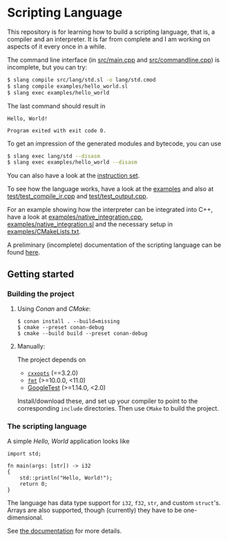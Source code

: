 # Scripting Language

This repository is for learning how to build a scripting language, that is, a compiler
and an interpreter. It is far from complete and I am working on aspects of it every once
in a while.

The command line interface (in [src/main.cpp](src/main.cpp) and [src/commandline.cpp](src/commandline.cpp)) 
is incomplete, but you can try:
```bash
$ slang compile src/lang/std.sl -o lang/std.cmod
$ slang compile examples/hello_world.sl
$ slang exec examples/hello_world
```
The last command should result in
```
Hello, World!

Program exited with exit code 0.
```
To get an impression of the generated modules and bytecode, you can use
```bash
$ slang exec lang/std --disasm
$ slang exec examples/hello_world --disasm
```
You can also have a look at the [instruction set](docs/instructions.md).

To see how the language works, have a look at the [examples](examples) and also at 
[test/test_compile_ir.cpp](test/test_compile_ir.cpp) and [test/test_output.cpp](test/test_output.cpp).

For an example showing how the interpreter can be integrated into C++, have a look at
[examples/native_integration.cpp](examples/native_integration.cpp), [examples/native_integration.sl](examples/native_integration.sl)
and the necessary setup in [examples/CMakeLists.txt](examples/CMakeLists.txt).

A preliminary (incomplete) documentation of the scripting language can be found [here](docs/language.md).

## Getting started

### Building the project

1. Using _Conan_ and _CMake_:
    ```
    $ conan install . --build=missing
    $ cmake --preset conan-debug
    $ cmake --build build --preset conan-debug
    ```
2. Manually:

    The project depends on
    - [`cxxopts`](https://github.com/jarro2783/cxxopts) (==3.2.0)
    - [`fmt`](https://github.com/fmtlib/fmt) (>=10.0.0, <11.0)
    - [GoogleTest](https://github.com/google/googletest) (>=1.14.0, <2.0)

    Install/download these, and set up your compiler to point to the corresponding `include` directories.
    Then use `CMake` to build the project.

### The scripting language

A simple _Hello, World_ application looks like
```
import std;

fn main(args: [str]) -> i32
{
    std::println("Hello, World!");
    return 0;
}
```

The language has data type support for `i32`, `f32`, `str`, and custom `struct`'s. Arrays are also supported,
though (currently) they have to be one-dimensional.

See [the documentation](docs/language.md) for more details.

